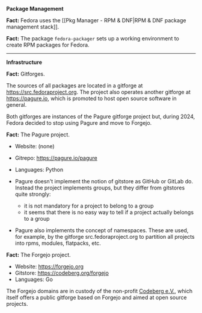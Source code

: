 
**Package Management**

**Fact:** Fedora uses the [[Pkg Manager - RPM & DNF|RPM & DNF package management stack]].

**Fact:** The package `fedora-packager` sets up a working environment to create RPM packages for Fedora.

---

**Infrastructure**

**Fact:** Gitforges.

The sources of all packages are located in a gitforge at https://src.fedoraproject.org. The project also operates another gitforge at https://pagure.io, which is promoted to host open source software in general.

Both gitforges are instances of the Pagure gitforge project but, during 2024, Fedora decided to stop using Pagure and move to Forgejo.

**Fact:** The Pagure project.

- Website: (none)
- Gitrepo: https://pagure.io/pagure
- Languages: Python

- Pagure doesn't implement the notion of gitstore as GitHub or GitLab do. Instead the project implements groups, but they differ from gitstores quite strongly:
	- it is not mandatory for a project to belong to a group
	- it seems that there is no easy way to tell if a project actually belongs to a group
- Pagure also implements the concept of namespaces. These are used, for example, by the gitforge src.fedoraproject.org to partition all projects into rpms, modules, flatpacks, etc.

**Fact:** The Forgejo project.

- Website: https://forgejo.org
- Gitstore: https://codeberg.org/forgejo
- Languages: Go

The Forgejo domains are in custody of the non-profit [Codeberg e.V.](https://codeberg.org/), which itself offers a public gitforge based on Forgejo and aimed at open source projects.
